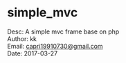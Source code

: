 # simple_mvc
Desc: A simple mvc frame base on php<br/>
Author: kk<br/>
Email: capri19910730@gmail.com<br/>
Date: 2017-03-27
